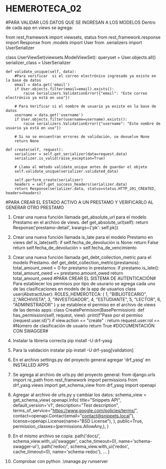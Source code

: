 # HEMEROTECA_02
#PARA VALIDAR LOS DATOS QUE SE INGRESAN A LOS MODELOS
Dentro de cada app  en views se agrega:

from rest_framework import viewsets, status
from rest_framework.response import Response
from .models import User
from .serializers import UserSerializer

class UserViewSet(viewsets.ModelViewSet):
    queryset = User.objects.all()
    serializer_class = UserSerializer

    def validate_unique(self, data):
        #Para verificar  si el correo electrónico ingresado ya existe en la base de datos
        email = data.get('email')
        if User.objects.filter(email=email).exists():
            raise serializers.ValidationError({"email": "Este correo electrónico ya está en uso"})

        # Para Verificar si el nombre de usuario ya existe en la base de datos
        username = data.get('username')
        if User.objects.filter(username=username).exists():
            raise serializers.ValidationError({"username": "Este nombre de usuario ya está en uso"})

        # Si no se encuentran errores de validación, se devuelve None
        return None

    def create(self, request):
        serializer = self.get_serializer(data=request.data)
        serializer.is_valid(raise_exception=True)

        # Llama al método validate_unique antes de guardar el objeto
        self.validate_unique(serializer.validated_data)

        self.perform_create(serializer)
        headers = self.get_success_headers(serializer.data)
        return Response(serializer.data, status=status.HTTP_201_CREATED, headers=headers)
#PARA CREAR EL ESTADO ACTIVO A UN PRESTAMO Y VERIFICARLO AL GENERAR OTRO PRESTAMO 

1. Crear una nueva función llamada get_absolute_url para el modelo Prestamo en el archivo de views.
def get_absolute_url(self):
        return Response('prestamo-detail', kwargs={'pk': self.pk})
2. Crear una nueva función llamada is_late para el modelo Prestamo en views
def is_late(self):
        if self.fecha_de_devolución is None:
            return False
        return self.fecha_de_devolución > self.fecha_de_vencimiento
3. Crear una nueva función llamada get_debt_collection_metric para el modelo Prestamo.
def get_debt_collection_metric(prestamos):
    total_amount_owed = 0
    for prestamo in prestamos:
        if prestamo.is_late():
            total_amount_owed += prestamo.amount_owed
    return total_amount_owed
#PARA CREAR EL SISTEMA DE AUTENTICACIÓN#
Para establecer los permisos por tipo de usurario se agrega cada uno de las clasificaciones en models de la app de usuarios 
class user(AbstractUser):
    ROLES_HEMEROTECA: (
        1, "BIBLIOTECARIO",
        2,"ARCHIVISTA",
        3, "INVESTIGADOR",
        4, "ESTUDIANTE", 
        5, "LECTOR",
        6, "ADMINISTRADOR"
    )
y se establece el permiso en el archivo de views de las demás apps:
class CreatePermision(BasePermission):
    def has_permission(self, request, view):
        print(f"Pase por el permiso {request.user.id}")
        if view.action == "create" : return request.user.rol == #Número de clasificación de usuario
        return True
#DOCUMENTACIÓN CON SWAGGER#
1. Instalar la libreria correcta pip install -U drf-yasg
2. Para la validación instalar pip install -U drf-yasg[validation]
3. En el archivo settings.py del proyecto general agregar 'drf_yasg' en INSTALLED APPS
4. Se agrega al archivo de urls.py del proyecto general:
   from django.urls import re_path
   from rest_framework import permissions
   from drf_yasg.views import get_schema_view
   from drf_yasg import openapi
5. Agregar al archivo de urls.py y cambiar los datos:
   schema_view = get_schema_view(
   openapi.Info(
      title="Snippets API",
      default_version='v1',
      description="Test description",
      terms_of_service="https://www.google.com/policies/terms/",
      contact=openapi.Contact(email="contact@snippets.local"),
      license=openapi.License(name="BSD License"),
   ),
   public=True,
   permission_classes=(permissions.AllowAny,),
)

6. En el mismo archivo se copia:
   path('docs/', schema_view.with_ui('swagger', cache_timeout=0), name='schema-swagger-ui'),
   path('redoc/', schema_view.with_ui('redoc', cache_timeout=0), name='schema-redoc'),
   ...
]
7. Comprobar con python .\manage.py runserver

